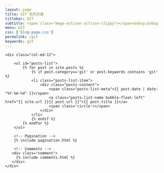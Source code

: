 ```yaml
---
layout: page
title: GIT 系列文章
titlebar: GIT
subtitle: <span class="mega-octicon octicon-clippy"></span>&nbsp;&nbsp; GIT 学习教程
menu: GIT
css: ['blog-page.css']
permalink: /git
keywords: git
---
```


<div class="row">

    <div class="col-md-12">

        <ul id="posts-list">
            {% for post in site.posts %}
                {% if post.category=='git' or post.keywords contains 'git' %}
                <li class="posts-list-item">
                    <div class="posts-content">
                        <span class="posts-list-meta">{{ post.date | date: "%Y-%m-%d" }}</span>
                        <a class="posts-list-name bubble-float-left" href="{{ site.url }}{{ post.url }}">{{ post.title }}</a>
                        <span class='circle'></span>
                    </div>
                </li>
                {% endif %}
            {% endfor %}
        </ul> 

        <!-- Pagination -->
        {% include pagination.html %}

        <!-- Comments -->
       <div class="comment">
         {% include comments.html %}
       </div>
    </div>

</div>
<script>
    $(document).ready(function(){

        // Enable bootstrap tooltip
        $("body").tooltip({ selector: '[data-toggle=tooltip]' });

    });
</script>